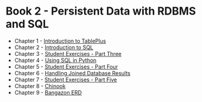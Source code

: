 # Book 2 - Persistent Data with RDBMS and SQL

* Chapter 1 - [Introduction to TablePlus](./chapters/TABLEPLUS_INTRO.md)
* Chapter 2 - [Introduction to SQL](./chapters/SQL_INTRO.md)
* Chapter 3 - [Student Exercises - Part Three](./chapters/STUDENT_EXERCISES_TABLES.md)
* Chapter 4 - [Using SQL in Python](./chapters/PYTHON_SQL.md)
* Chapter 5 - [Student Exercises - Part Four](./chapters/STUDENT_EXERCISES_SQL.md)
* Chapter 6 - [Handling Joined Database Results](./chapters/JOINING_DATA_IN_PYTHON.md)
* Chapter 7 - [Student Exercises - Part Five](./chapters/JOINED_STUDENT_EXERCISES.md)
* Chapter 8 - [Chinook](./chapters/CHINOOK.md)
* Chapter 9 - [Bangazon ERD](./chapters/BANGAZON_ERD.md)
